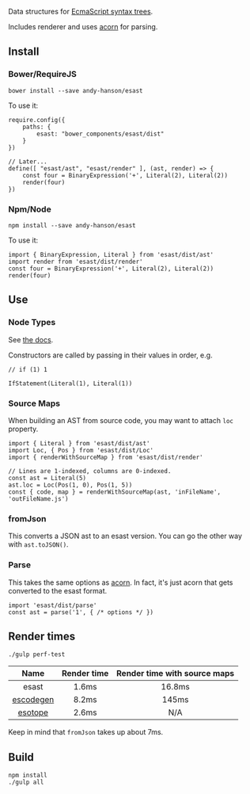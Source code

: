 Data structures for [EcmaScript syntax trees](https://github.com/estree/estree).

Includes renderer and uses [acorn](https://github.com/marijnh/acorn/) for parsing.


## Install

### Bower/RequireJS

 	bower install --save andy-hanson/esast

To use it:

	require.config({
		paths: {
			esast: "bower_components/esast/dist"
		}
	})

	// Later...
	define([ "esast/ast", "esast/render" ], (ast, render) => {
		const four = BinaryExpression('+', Literal(2), Literal(2))
		render(four)
	})

### Npm/Node

	npm install --save andy-hanson/esast

To use it:

	import { BinaryExpression, Literal } from 'esast/dist/ast'
	import render from 'esast/dist/render'
	const four = BinaryExpression('+', Literal(2), Literal(2))
	render(four)


## Use

### Node Types

See [the docs](https://github.com/andy-hanson/esast/blob/master/doc.md).

Constructors are called by passing in their values in order, e.g.

	// if (1) 1

	IfStatement(Literal(1), Literal(1))


### Source Maps

When building an AST from source code, you may want to attach `loc` property.

	import { Literal } from 'esast/dist/ast'
	import Loc, { Pos } from 'esast/dist/Loc'
	import { renderWithSourceMap } from 'esast/dist/render'

	// Lines are 1-indexed, columns are 0-indexed.
	const ast = Literal(5)
	ast.loc = Loc(Pos(1, 0), Pos(1, 5))
	const { code, map } = renderWithSourceMap(ast, 'inFileName', 'outFileName.js')


### fromJson

This converts a JSON ast to an esast version.
You can go the other way with `ast.toJSON()`.


### Parse

This takes the same options as [acorn](https://github.com/marijnh/acorn/).
In fact, it's just acorn that gets converted to the esast format.

	import 'esast/dist/parse'
	const ast = parse('1', { /* options */ })


## Render times

	./gulp perf-test

Name | Render time | Render time with source maps
:-: | :-: | :-:
esast | 1.6ms | 16.8ms
[escodegen](https://github.com/estools/escodegen) | 8.2ms | 145ms
[esotope](https://github.com/inikulin/esotope) | 2.6ms | N/A

Keep in mind that `fromJson` takes up about 7ms.


## Build

	npm install
	./gulp all

